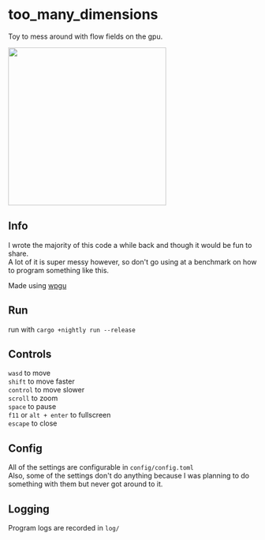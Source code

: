 # too_many_dimensions
Toy to mess around with flow fields on the gpu.  

<img width="320px" src="https://user-images.githubusercontent.com/34073738/123915518-34b2c000-d946-11eb-8b8b-17e610b7f0cf.gif">

## Info

I wrote the majority of this code a while back and though it would be fun to share.  
A lot of it is super messy however, so don't go using at a benchmark on how to program something like this.  

Made using [wpgu](https://crates.io/crates/wgpu)

## Run
run with `cargo +nightly run --release`  

## Controls
`wasd` to move  
`shift` to move faster  
`control` to move slower  
`scroll` to zoom  
`space` to pause  
`f11` or `alt + enter` to fullscreen  
`escape` to close  

## Config
All of the settings are configurable in `config/config.toml`  
Also, some of the settings don't do anything because I was planning to do something with them but never got around to it.  

## Logging
Program logs are recorded in `log/`
